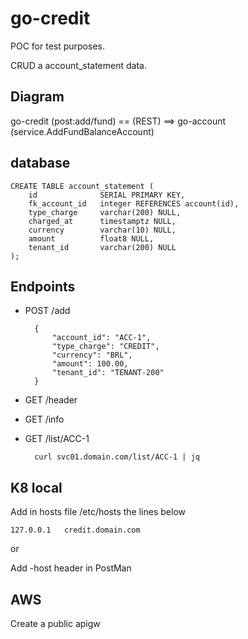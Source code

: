 # go-credit

POC for test purposes.

CRUD a account_statement data.

## Diagram

go-credit (post:add/fund) == (REST) ==> go-account (service.AddFundBalanceAccount) 

## database

    CREATE TABLE account_statement (
        id              SERIAL PRIMARY KEY,
        fk_account_id   integer REFERENCES account(id),
        type_charge     varchar(200) NULL,
        charged_at      timestamptz NULL,
        currency        varchar(10) NULL,   
        amount          float8 NULL,
        tenant_id       varchar(200) NULL
    );

## Endpoints

+ POST /add

        {
            "account_id": "ACC-1",
            "type_charge": "CREDIT",
            "currency": "BRL",
            "amount": 100.00,
            "tenant_id": "TENANT-200"
        }

+ GET /header

+ GET /info

+ GET /list/ACC-1

        curl svc01.domain.com/list/ACC-1 | jq

## K8 local

Add in hosts file /etc/hosts the lines below

    127.0.0.1   credit.domain.com

or

Add -host header in PostMan


## AWS

Create a public apigw